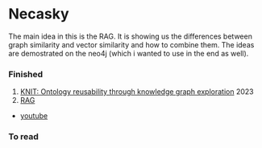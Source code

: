 # Necasky

The main idea in this is the RAG.
It is showing us the differences between graph similarity and vector similarity and how to combine them.
The ideas are demostrated on the neo4j (which i wanted to use in the end as well).


### Finished

1. [KNIT: Ontology reusability through knowledge graph exploration](https://www.sciencedirect.com/science/article/pii/S0957417423007418) 2023
2. [RAG](https://www.linkedin.com/posts/jbarrasa_advanded-rag-with-knowledge-graphs-ugcPost-7139723682007920640-q9cA)
  - [youtube](https://www.youtube.com/playlist?list=PL9Hl4pk2FsvX-5QPvwChB-ni_mFF97rCE)

### To read

